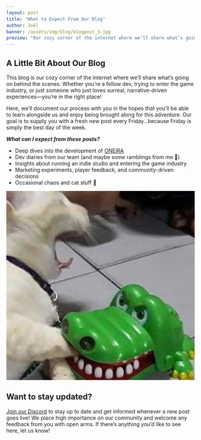 ```yaml
---
layout: post
title: "What to Expect From Our Blog"
author: Joël
banner: /assets/img/blog/blogpost_3.jpg
preview: "Our cozy corner of the internet where we’ll share what’s going on behind the scenes."
---
```

<h2 class="post-heading">A Little Bit About Our Blog</h2>

This blog is our cozy corner of the internet where we’ll share what’s going on behind the scenes. Whether you’re a fellow dev, trying to enter the game industry, or just someone who just loves surreal, narrative-driven experiences—you’re in the right place!

Here, we’ll document our process with you in the hopes that you’ll be able to learn alongside us and enjoy being brought along for this adventure. Our goal is to supply you with a fresh new post every Friday…because Friday is simply the best day of the week.

***What can I expect from these posts?***

- Deep dives into the development of <a class="post-link" href="https://dreammatterlabs.com/">ONEiRA</a>
- Dev diaries from our team (and maybe some ramblings from me 👀)
- Insights about running an indie studio and entering the game industry
- Marketing experiments, player feedback, and community-driven decisions
- Occasional chaos and cat stuff 🐾

<img class="img-fluid post-image w-50" src="/assets/img/blog/cat.jpg">

<h2 class="post-heading">Want to stay updated?</h2>

<a class="post-link" href="https://discord.gg/XAYvJhkkqE">Join our Discord</a> to stay up to date and get informed whenever a new post goes live! We place high importance on our community and welcome any feedback from you with open arms. If there’s anything you’d like to see here, let us know!